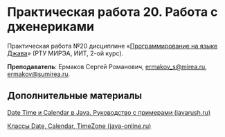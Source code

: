 # Практическая работа 20. Работа с дженериками
Практическая работа №20 дисциплине «[Программирование на языке Джава](https://online-edu.mirea.ru/course/view.php?id=4053)» (РТУ МИРЭА, ИИТ, 2-ой курс).

**Преподаватель**: Ермаков Сергей Романович, ermakov_s@mirea.ru, ermakov@sumirea.ru.

## Дополнительные материалы

[Date Time и Calendar в Java. Руководство с примерами (javarush.ru)](https://javarush.ru/groups/posts/1941-kak-ne-poterjatjhsja-vo-vremeni--datetime-i-calendar)

[Классы Date, Calendar, TimeZone (java-online.ru)](http://java-online.ru/java-calendar.xhtml)

